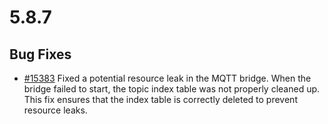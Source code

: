 # 5.8.7

## Bug Fixes

- [#15383](https://github.com/emqx/emqx/pull/15383) Fixed a potential resource leak in the MQTT bridge. When the bridge failed to start, the topic index table was not properly cleaned up. This fix ensures that the index table is correctly deleted to prevent resource leaks.
